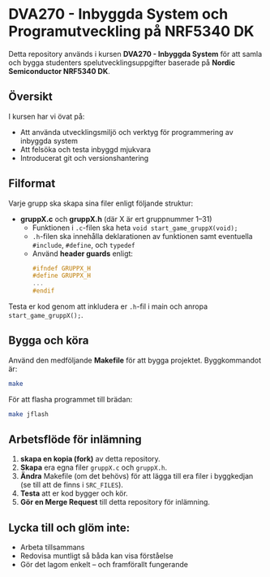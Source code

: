 # DVA270 - Inbyggda System och Programutveckling på NRF5340 DK

Detta repository används i kursen **DVA270 - Inbyggda System** för att samla och bygga studenters spelutvecklingsuppgifter baserade på **Nordic Semiconductor NRF5340 DK**.

## Översikt

I kursen har vi övat på:
- Att använda utvecklingsmiljö och verktyg för programmering av inbyggda system
- Att felsöka och testa inbyggd mjukvara
- Introducerat git och versionshantering

## Filformat

Varje grupp ska skapa sina filer enligt följande struktur:
- **gruppX.c** och **gruppX.h** (där X är ert gruppnummer 1–31)
  - Funktionen i `.c`-filen ska heta `void start_game_gruppX(void);`
  - `.h`-filen ska innehålla deklarationen av funktionen samt eventuella `#include`, `#define`, och `typedef`
  - Använd **header guards** enligt:
    ```c
    #ifndef GRUPPX_H
    #define GRUPPX_H
    ...
    #endif
    ```

Testa er kod genom att inkludera er `.h`-fil i main och anropa `start_game_gruppX();`.

## Bygga och köra

Använd den medföljande **Makefile** för att bygga projektet. Byggkommandot är:

```bash
make
```

För att flasha programmet till brädan:

```bash
make jflash
```

## Arbetsflöde för inlämning

1. **skapa en kopia (fork)** av detta repository.
2. **Skapa** era egna filer `gruppX.c` och `gruppX.h`.
3. **Ändra** Makefile (om det behövs) för att lägga till era filer i byggkedjan (se till att de finns i `SRC_FILES`).
4. **Testa** att er kod bygger och kör.
5. **Gör en Merge Request** till detta repository för inlämning.

## Lycka till och glöm inte:
- Arbeta tillsammans
- Redovisa muntligt så båda kan visa förståelse
- Gör det lagom enkelt – och framförallt fungerande
